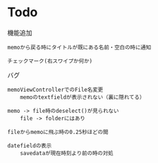 # Todo

機能追加

    memoから戻る時にタイトルが既にある名前・空白の時に通知

    チェックマーク(右スワイプか何か)
    
バグ

    memoViewControllerでのFile名変更
        memoのtextfieldが表示されない（裏に隠れてる）
    
    memo -> file時のdeselect()が見られない
        file -> folderにはあり

    fileからmemoに飛ぶ時の0.25秒ほどの間

    datefieldの表示
        savedataが現在時刻より前の時の対処
